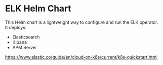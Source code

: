 # ELK Helm Chart

This Helm chart is a lightweight way to configure and run the ELK operator. 
It deploys: 
- Elasticsearch 
- Kibana 
- APM Server

https://www.elastic.co/guide/en/cloud-on-k8s/current/k8s-quickstart.html
